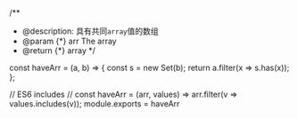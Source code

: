 
/**
 * @description: 具有共同`array`值的数组
 * @param {*} arr The array
 * @return {*} array
 */

const haveArr = (a, b) => {
  const s = new Set(b);
  return a.filter(x => s.has(x));
};

// ES6 includes
// const haveArr = (arr, values) => arr.filter(v => values.includes(v));
module.exports = haveArr